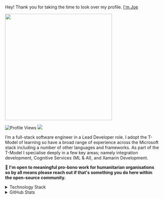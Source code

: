 Hey! Thank you for taking the time to look over my profile. [I'm Joe](https://joetomkinson.dev)

<img src="https://user-images.githubusercontent.com/17493722/187098180-d198cedc-37bb-4d9b-a831-f192f875d504.gif" width="350">

![Profile Views](https://komarev.com/ghpvc/?username=JoeTomkinson&color=blue)  <a href="mailto:hello@joetomkinson.dev?"><img src="https://img.shields.io/badge/Email-Hello%40joetomkinson.dev-red"/></a> 

I’m a full-stack software engineer in a Lead Developer role. I adopt the T-Model of learning so have a broad range of experience across the Microsoft stack including a number of other languages and frameworks. As part of the T-Model I specialise deeply in a few key areas; namely integration development, Cognitive Services (ML & AI), and Xamarin Development.

:gem: **I'm open to meaningful pro-bono work for humanitarian organisations so by all means please reach out if that's something you do here within the open-source community.**

<details>
  <summary>Technology Stack</summary>
 </br>
 
  - .NET Family (Including .Net Core)
  - C#
  - Microsoft Cognitive Services
  - ASP.Net
  - Js, React.js
  - Xamarin.Forms
  - Xamarin.Native
  - Java
  - Others in varying level of confidence.
</details>

<details>
  <summary>GitHub Stats</summary>
  
  [![JoeTomkinson's github stats](https://github-readme-stats.vercel.app/api?username=JoeTomkinson&layout=compact&theme=cobalt)](https://github.com/JoeTomkinson/)

</details>


